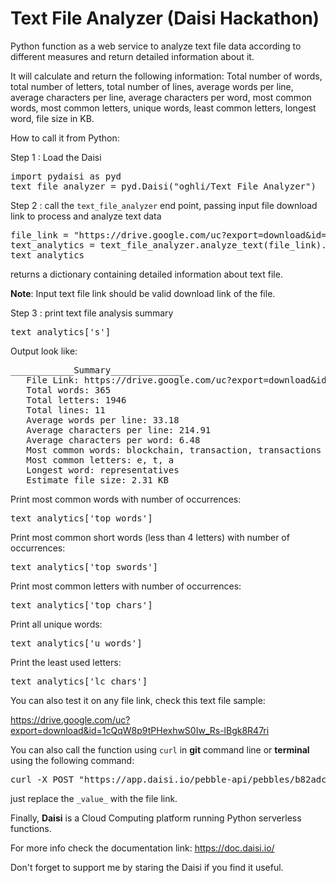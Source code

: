 # Text File Analyzer (Daisi Hackathon)

Python function as a web service to analyze text file data according to different measures and return detailed information about it.

It will calculate and return the following information:
Total number of words, total number of letters, total number of lines, average words per line, average characters per line, average characters per word, most common words, most common letters, unique words, least common letters, longest word, file size in KB.

How to call it from Python:

Step 1 : Load the Daisi

<pre>
import pydaisi as pyd
text_file_analyzer = pyd.Daisi("oghli/Text File Analyzer")
</pre>
Step 2 : call the `text_file_analyzer` end point, passing input file download link to process and analyze text data

<pre>
file_link = "https://drive.google.com/uc?export=download&id=1r1Urz_92YixjegWvaW_6cVTJQvGCOmGk"
text_analytics = text_file_analyzer.analyze_text(file_link).value
text_analytics
</pre>

returns a dictionary containing detailed information about text file.

**Note**: Input text file link should be valid download link of the file.

Step 3 : print text file analysis summary 
<pre>
text_analytics['s']
</pre>

Output look like:
<pre>
____________Summary______________
   File Link: https://drive.google.com/uc?export=download&id=1r1Urz_92YixjegWvaW_6cVTJQvGCOmGk
   Total words: 365
   Total letters: 1946
   Total lines: 11
   Average words per line: 33.18
   Average characters per line: 214.91
   Average characters per word: 6.48
   Most common words: blockchain, transaction, transactions
   Most common letters: e, t, a
   Longest word: representatives
   Estimate file size: 2.31 KB
</pre>

Print most common words with number of occurrences:
<pre>
text_analytics['top_words']
</pre>

Print most common short words (less than 4 letters) with number of occurrences:
<pre>
text_analytics['top_swords']
</pre>

Print most common letters with number of occurrences:
<pre>
text_analytics['top_chars']
</pre>

Print all unique words:
<pre>
text_analytics['u_words']
</pre>

Print the least used letters:
<pre>
text_analytics['lc_chars']
</pre>

You can also test it on any file link, check this text file sample: 

https://drive.google.com/uc?export=download&id=1cQqW8p9tPHexhwS0Iw_Rs-lBgk8R47ri

You can also call the function using `curl` in **git** command line or **terminal** using the following command:
<pre>
curl -X POST "https://app.daisi.io/pebble-api/pebbles/b82adc6f-6869-4b06-abe9-6d0fedb36ed8/compute/analyze_text" -H "Content-Type: application/json" -d '{"file_url": "_value_"}'
</pre>

just replace the `_value_` with the file link.

Finally, **Daisi** is a Cloud Computing platform running Python serverless functions.

For more info check the documentation link: https://doc.daisi.io/

Don't forget to support me by staring the Daisi if you find it useful.